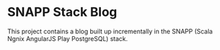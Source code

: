 # SNAPP Stack Blog

This project contains a blog built up incrementally in the SNAPP (Scala Ngnix AngularJS Play PostgreSQL) stack.
